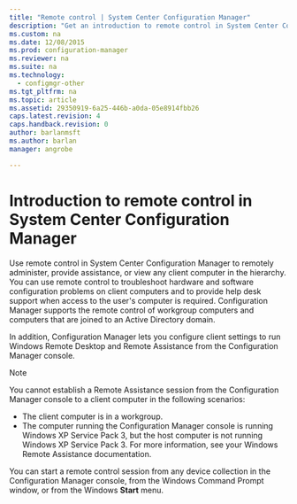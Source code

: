 ```yaml
---
title: "Remote control | System Center Configuration Manager"
description: "Get an introduction to remote control in System Center Configuration Manager."
ms.custom: na
ms.date: 12/08/2015
ms.prod: configuration-manager
ms.reviewer: na
ms.suite: na
ms.technology:
  - configmgr-other
ms.tgt_pltfrm: na
ms.topic: article
ms.assetid: 29350919-6a25-446b-a0da-05e8914fbb26
caps.latest.revision: 4
caps.handback.revision: 0
author: barlanmsftms.author: barlanmanager: angrobe

---
```

# Introduction to remote control in System Center Configuration Manager
Use remote control in System Center Configuration Manager to remotely administer, provide assistance, or view any client computer in the hierarchy. You can use remote control to troubleshoot hardware and software configuration problems on client computers and to provide help desk support when access to the user's computer is required. Configuration Manager supports the remote control of workgroup computers and computers that are joined to an Active Directory domain.  

 In addition, Configuration Manager lets you configure client settings to run Windows Remote Desktop and Remote Assistance from the Configuration Manager console.  

> [!NOTE]  
>  You cannot establish a Remote Assistance session from the Configuration Manager console to a client computer in the following scenarios:  
>   
>  -   The client computer is in a workgroup.  
> -   The computer running the Configuration Manager console is running Windows XP Service Pack 3, but the host computer is not running Windows XP Service Pack 3. For more information, see your Windows Remote Assistance documentation.  

 You can start a remote control session from any device collection in the Configuration Manager console, from the Windows Command Prompt window, or from the Windows **Start** menu.  
